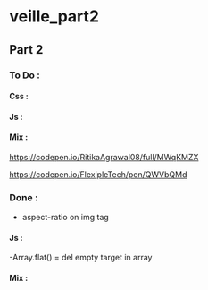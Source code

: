 # veille_part2

## Part 2

### To Do :

#### Css :

#### Js :

#### Mix :

https://codepen.io/RitikaAgrawal08/full/MWqKMZX

https://codepen.io/FlexipleTech/pen/QWVbQMd

### Done :

- aspect-ratio on img tag

#### Js :

-Array.flat() = del empty target in array

#### Mix :
